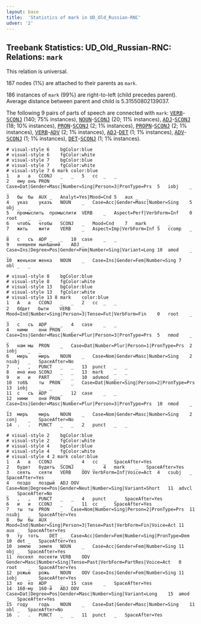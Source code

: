 ```yaml
---
layout: base
title:  'Statistics of mark in UD_Old_Russian-RNC'
udver: '2'
---
```


## Treebank Statistics: UD_Old_Russian-RNC: Relations: `mark`

This relation is universal.

187 nodes (1%) are attached to their parents as `mark`.

186 instances of `mark` (99%) are right-to-left (child precedes parent).
Average distance between parent and child is 5.31550802139037.

The following 9 pairs of parts of speech are connected with `mark`: <tt><a href="orv_rnc-pos-VERB.html">VERB</a></tt>-<tt><a href="orv_rnc-pos-SCONJ.html">SCONJ</a></tt> (140; 75% instances), <tt><a href="orv_rnc-pos-NOUN.html">NOUN</a></tt>-<tt><a href="orv_rnc-pos-SCONJ.html">SCONJ</a></tt> (20; 11% instances), <tt><a href="orv_rnc-pos-ADJ.html">ADJ</a></tt>-<tt><a href="orv_rnc-pos-SCONJ.html">SCONJ</a></tt> (18; 10% instances), <tt><a href="orv_rnc-pos-PRON.html">PRON</a></tt>-<tt><a href="orv_rnc-pos-SCONJ.html">SCONJ</a></tt> (2; 1% instances), <tt><a href="orv_rnc-pos-PROPN.html">PROPN</a></tt>-<tt><a href="orv_rnc-pos-SCONJ.html">SCONJ</a></tt> (2; 1% instances), <tt><a href="orv_rnc-pos-VERB.html">VERB</a></tt>-<tt><a href="orv_rnc-pos-ADV.html">ADV</a></tt> (2; 1% instances), <tt><a href="orv_rnc-pos-ADJ.html">ADJ</a></tt>-<tt><a href="orv_rnc-pos-DET.html">DET</a></tt> (1; 1% instances), <tt><a href="orv_rnc-pos-ADV.html">ADV</a></tt>-<tt><a href="orv_rnc-pos-SCONJ.html">SCONJ</a></tt> (1; 1% instances), <tt><a href="orv_rnc-pos-DET.html">DET</a></tt>-<tt><a href="orv_rnc-pos-SCONJ.html">SCONJ</a></tt> (1; 1% instances).


~~~ conllu
# visual-style 6	bgColor:blue
# visual-style 6	fgColor:white
# visual-style 7	bgColor:blue
# visual-style 7	fgColor:white
# visual-style 7 6 mark	color:blue
1	а	а	CCONJ	_	_	5	cc	_	_
2	ему	онъ	PRON	_	Case=Dat|Gender=Masc|Number=Sing|Person=3|PronType=Prs	5	iobj	_	_
3	бы	бы	AUX	_	Analyt=Yes|Mood=Cnd	5	aux	_	_
4	указ	указъ	NOUN	_	Case=Acc|Gender=Masc|Number=Sing	5	obj	_	_
5	промыслить	промыслити	VERB	_	Aspect=Perf|VerbForm=Inf	0	root	_	_
6	чтобъ	чтобы	SCONJ	_	Mood=Cnd	7	mark	_	_
7	жить	жити	VERB	_	Aspect=Imp|VerbForm=Inf	5	ccomp	_	_
8	с	съ	ADP	_	_	10	case	_	_
9	ннешнеи	нынѣшний	ADJ	_	Case=Ins|Degree=Pos|Gender=Fem|Number=Sing|Variant=Long	10	amod	_	_
10	женъкои	женка	NOUN	_	Case=Ins|Gender=Fem|Number=Sing	7	obl	_	_

~~~


~~~ conllu
# visual-style 8	bgColor:blue
# visual-style 8	fgColor:white
# visual-style 13	bgColor:blue
# visual-style 13	fgColor:white
# visual-style 13 8 mark	color:blue
1	А	а	CCONJ	_	_	2	cc	_	_
2	бꙋдет	быти	VERB	_	Mood=Ind|Number=Sing|Person=3|Tense=Fut|VerbForm=Fin	0	root	_	_
3	с	съ	ADP	_	_	4	case	_	_
4	ними	они	PRON	_	Case=Ins|Gender=Masc|Number=Plur|Person=3|PronType=Prs	5	nmod	_	_
5	нам	мы	PRON	_	Case=Dat|Number=Plur|Person=1|PronType=Prs	2	iobj	_	_
6	миръ	миръ	NOUN	_	Case=Nom|Gender=Masc|Number=Sing	2	nsubj	_	SpaceAfter=No
7	,	,	PUNCT	_	_	13	punct	_	_
8	ино	ино	SCONJ	_	_	13	mark	_	_
9	и	и	PART	_	_	10	advmod	_	_
10	тобѣ	ты	PRON	_	Case=Dat|Number=Sing|Person=2|PronType=Prs	13	iobj	_	_
11	с	съ	ADP	_	_	12	case	_	_
12	ними	они	PRON	_	Case=Ins|Gender=Masc|Number=Plur|Person=3|PronType=Prs	10	nmod	_	_
13	миръ	миръ	NOUN	_	Case=Nom|Gender=Masc|Number=Sing	2	conj	_	SpaceAfter=No
14	.	.	PUNCT	_	_	2	punct	_	_

~~~


~~~ conllu
# visual-style 2	bgColor:blue
# visual-style 2	fgColor:white
# visual-style 4	bgColor:blue
# visual-style 4	fgColor:white
# visual-style 4 2 mark	color:blue
1	А	а	CCONJ	_	_	4	cc	_	SpaceAfter=Yes
2	будет	будетъ	SCONJ	_	_	4	mark	_	SpaceAfter=Yes
3	сеять	сеяти	VERB	OOV	VerbForm=Inf|Voice=Act	4	csubj	_	SpaceAfter=Yes
4	поздо	поздый	ADJ	OOV	Case=Nom|Degree=Pos|Gender=Neut|Number=Sing|Variant=Short	11	advcl	_	SpaceAfter=No
5	,	,	PUNCT	_	_	4	punct	_	SpaceAfter=Yes
6	и	и	CCONJ	_	_	11	cc	_	SpaceAfter=Yes
7	ты	ты	PRON	_	Case=Nom|Number=Sing|Person=2|PronType=Prs	11	nsubj	_	SpaceAfter=Yes
8	бы	бы	AUX	_	Mood=Ind|Number=Sing|Person=3|Tense=Past|VerbForm=Fin|Voice=Act	11	aux	_	SpaceAfter=Yes
9	ту	тотъ	DET	_	Case=Acc|Gender=Fem|Number=Sing|PronType=Dem	10	det	_	SpaceAfter=Yes
10	землю	земля	NOUN	_	Case=Acc|Gender=Fem|Number=Sing	11	obj	_	SpaceAfter=Yes
11	посеял	посеяти	VERB	OOV	Gender=Masc|Number=Sing|Tense=Past|VerbForm=PartRes|Voice=Act	0	root	_	SpaceAfter=Yes
12	рожью	рожь	NOUN	OOV	Case=Ins|Gender=Fem|Number=Sing	11	iobj	_	SpaceAfter=Yes
13	ко	ко	ADP	_	_	15	case	_	SpaceAfter=Yes
14	160-му	160-й	ADJ	OOV	Case=Dat|Degree=Pos|Gender=Masc|Number=Sing|Variant=Long	15	amod	_	SpaceAfter=Yes
15	году	годъ	NOUN	_	Case=Dat|Gender=Masc|Number=Sing	11	obl	_	SpaceAfter=No
16	.	.	PUNCT	_	_	11	punct	_	SpaceAfter=Yes

~~~


